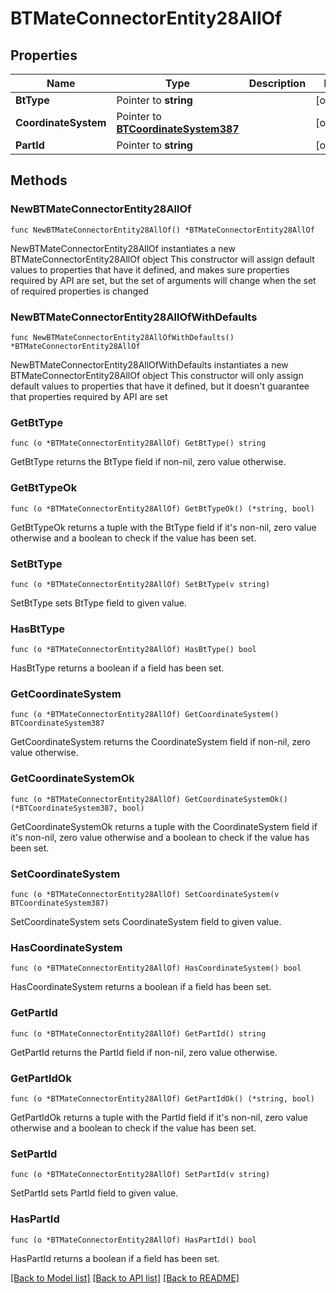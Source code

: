 # BTMateConnectorEntity28AllOf

## Properties

Name | Type | Description | Notes
------------ | ------------- | ------------- | -------------
**BtType** | Pointer to **string** |  | [optional] 
**CoordinateSystem** | Pointer to [**BTCoordinateSystem387**](BTCoordinateSystem387.md) |  | [optional] 
**PartId** | Pointer to **string** |  | [optional] 

## Methods

### NewBTMateConnectorEntity28AllOf

`func NewBTMateConnectorEntity28AllOf() *BTMateConnectorEntity28AllOf`

NewBTMateConnectorEntity28AllOf instantiates a new BTMateConnectorEntity28AllOf object
This constructor will assign default values to properties that have it defined,
and makes sure properties required by API are set, but the set of arguments
will change when the set of required properties is changed

### NewBTMateConnectorEntity28AllOfWithDefaults

`func NewBTMateConnectorEntity28AllOfWithDefaults() *BTMateConnectorEntity28AllOf`

NewBTMateConnectorEntity28AllOfWithDefaults instantiates a new BTMateConnectorEntity28AllOf object
This constructor will only assign default values to properties that have it defined,
but it doesn't guarantee that properties required by API are set

### GetBtType

`func (o *BTMateConnectorEntity28AllOf) GetBtType() string`

GetBtType returns the BtType field if non-nil, zero value otherwise.

### GetBtTypeOk

`func (o *BTMateConnectorEntity28AllOf) GetBtTypeOk() (*string, bool)`

GetBtTypeOk returns a tuple with the BtType field if it's non-nil, zero value otherwise
and a boolean to check if the value has been set.

### SetBtType

`func (o *BTMateConnectorEntity28AllOf) SetBtType(v string)`

SetBtType sets BtType field to given value.

### HasBtType

`func (o *BTMateConnectorEntity28AllOf) HasBtType() bool`

HasBtType returns a boolean if a field has been set.

### GetCoordinateSystem

`func (o *BTMateConnectorEntity28AllOf) GetCoordinateSystem() BTCoordinateSystem387`

GetCoordinateSystem returns the CoordinateSystem field if non-nil, zero value otherwise.

### GetCoordinateSystemOk

`func (o *BTMateConnectorEntity28AllOf) GetCoordinateSystemOk() (*BTCoordinateSystem387, bool)`

GetCoordinateSystemOk returns a tuple with the CoordinateSystem field if it's non-nil, zero value otherwise
and a boolean to check if the value has been set.

### SetCoordinateSystem

`func (o *BTMateConnectorEntity28AllOf) SetCoordinateSystem(v BTCoordinateSystem387)`

SetCoordinateSystem sets CoordinateSystem field to given value.

### HasCoordinateSystem

`func (o *BTMateConnectorEntity28AllOf) HasCoordinateSystem() bool`

HasCoordinateSystem returns a boolean if a field has been set.

### GetPartId

`func (o *BTMateConnectorEntity28AllOf) GetPartId() string`

GetPartId returns the PartId field if non-nil, zero value otherwise.

### GetPartIdOk

`func (o *BTMateConnectorEntity28AllOf) GetPartIdOk() (*string, bool)`

GetPartIdOk returns a tuple with the PartId field if it's non-nil, zero value otherwise
and a boolean to check if the value has been set.

### SetPartId

`func (o *BTMateConnectorEntity28AllOf) SetPartId(v string)`

SetPartId sets PartId field to given value.

### HasPartId

`func (o *BTMateConnectorEntity28AllOf) HasPartId() bool`

HasPartId returns a boolean if a field has been set.


[[Back to Model list]](../README.md#documentation-for-models) [[Back to API list]](../README.md#documentation-for-api-endpoints) [[Back to README]](../README.md)


